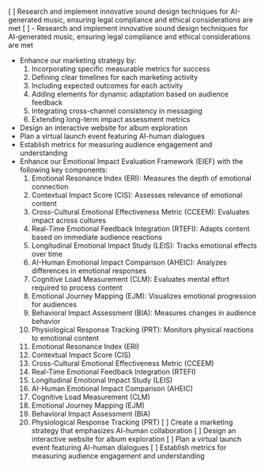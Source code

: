 [ ] Research and implement innovative sound design techniques for AI-generated music, ensuring legal compliance and ethical considerations are met
[ ] - Research and implement innovative sound design techniques for AI-generated music, ensuring legal compliance and ethical considerations are met
- Enhance our marketing strategy by:
  1. Incorporating specific measurable metrics for success
  2. Defining clear timelines for each marketing activity
  3. Including expected outcomes for each activity
  4. Adding elements for dynamic adaptation based on audience feedback
  5. Integrating cross-channel consistency in messaging
  6. Extending long-term impact assessment metrics
- Design an interactive website for album exploration
- Plan a virtual launch event featuring AI-human dialogues
- Establish metrics for measuring audience engagement and understanding
- Enhance our Emotional Impact Evaluation Framework (EIEF) with the following key components:
  1. Emotional Resonance Index (ERI): Measures the depth of emotional connection
  2. Contextual Impact Score (CIS): Assesses relevance of emotional content
  3. Cross-Cultural Emotional Effectiveness Metric (CCEEM): Evaluates impact across cultures
  4. Real-Time Emotional Feedback Integration (RTEFI): Adapts content based on immediate audience reactions
  5. Longitudinal Emotional Impact Study (LEIS): Tracks emotional effects over time
  6. AI-Human Emotional Impact Comparison (AHEIC): Analyzes differences in emotional responses
  7. Cognitive Load Measurement (CLM): Evaluates mental effort required to process content
  8. Emotional Journey Mapping (EJM): Visualizes emotional progression for audiences
  9. Behavioral Impact Assessment (BIA): Measures changes in audience behavior
  10. Physiological Response Tracking (PRT): Monitors physical reactions to emotional content
  1. Emotional Resonance Index (ERI)
  2. Contextual Impact Score (CIS)
  3. Cross-Cultural Emotional Effectiveness Metric (CCEEM)
  4. Real-Time Emotional Feedback Integration (RTEFI)
  5. Longitudinal Emotional Impact Study (LEIS)
  6. AI-Human Emotional Impact Comparison (AHEIC)
  7. Cognitive Load Measurement (CLM)
  8. Emotional Journey Mapping (EJM)
  9. Behavioral Impact Assessment (BIA)
  10. Physiological Response Tracking (PRT)
[ ] Create a marketing strategy that emphasizes AI-human collaboration
[ ] Design an interactive website for album exploration
[ ] Plan a virtual launch event featuring AI-human dialogues
[ ] Establish metrics for measuring audience engagement and understanding
